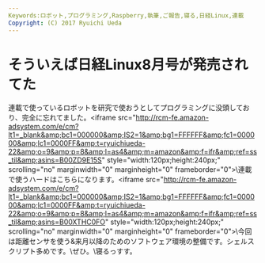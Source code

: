```yaml
---
Keywords:ロボット,プログラミング,Raspberry,執筆,ご報告,寝る,日経Linux,連載
Copyright: (C) 2017 Ryuichi Ueda
---
```


# そういえば日経Linux8月号が発売されてた
連載で使っているロボットを研究で使おうとしてプログラミングに没頭しており、完全に忘れてました。\<iframe src="http://rcm-fe.amazon-adsystem.com/e/cm?lt1=_blank&amp;bc1=000000&amp;IS2=1&amp;bg1=FFFFFF&amp;fc1=000000&amp;lc1=0000FF&amp;t=ryuichiueda-22&amp;o=9&amp;p=8&amp;l=as4&amp;m=amazon&amp;f=ifr&amp;ref=ss_til&amp;asins=B00ZD9E15S" style="width:120px;height:240px;" scrolling="no" marginwidth="0" marginheight="0" frameborder="0"></iframe>\連載で使うハードはこちらになります。\<iframe src="http://rcm-fe.amazon-adsystem.com/e/cm?lt1=_blank&amp;bc1=000000&amp;IS2=1&amp;bg1=FFFFFF&amp;fc1=000000&amp;lc1=0000FF&amp;t=ryuichiueda-22&amp;o=9&amp;p=8&amp;l=as4&amp;m=amazon&amp;f=ifr&amp;ref=ss_til&amp;asins=B00XTHC0FO" style="width:120px;height:240px;" scrolling="no" marginwidth="0" marginheight="0" frameborder="0"></iframe>\\今回は距離センサを使う&amp;来月以降のためのソフトウェア環境の整備です。シェルスクリプト多めです。\\ぜひ。\\寝るっすす。
